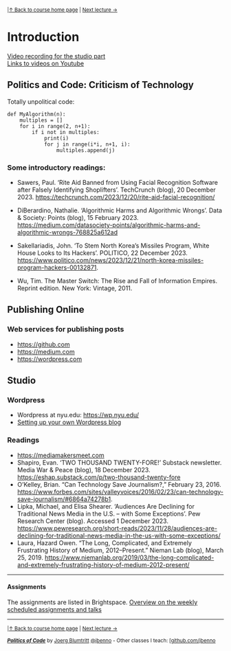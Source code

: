 <sup>|[&uarr; Back to course home page](/README.md) | [Next lecture &rarr;](/files/02.md)</sup>

# Introduction 
[Video recording for the studio part](https://youtu.be/bZ2lT2nwK98)  
[Links to videos on Youtube](/files/Videos.md)

## Politics and Code: Criticism of Technology

Totally unpolitical code:

```
def MyAlgorithm(n):
    multiples = []
    for i in range(2, n+1):
        if i not in multiples:
            print(i)
            for j in range(i*i, n+1, i):
                multiples.append(j)
```

### Some introductory readings:
- Sawers, Paul. ‘Rite Aid Banned from Using Facial Recognition Software after Falsely Identifying Shoplifters’. TechCrunch (blog), 20 December 2023. https://techcrunch.com/2023/12/20/rite-aid-facial-recognition/
- DiBerardino, Nathalie. ‘Algorithmic Harms and Algorithmic Wrongs’. Data & Society: Points (blog), 15 February 2023. https://medium.com/datasociety-points/algorithmic-harms-and-algorithmic-wrongs-768825a612ad
- Sakellariadis, John. ‘To Stem North Korea’s Missiles Program, White House Looks to Its Hackers’. POLITICO, 22 December 2023. https://www.politico.com/news/2023/12/21/north-korea-missiles-program-hackers-00132871.

- Wu, Tim. The Master Switch: The Rise and Fall of Information Empires. Reprint edition. New York: Vintage, 2011.

## Publishing Online

### Web services for publishing posts
- https://github.com
- https://medium.com
- https://wordpress.com 

## Studio
### Wordpress
- Wordpress at nyu.edu: https://wp.nyu.edu/
- [Setting up your own Wordpress blog](/files/wp.md)

### Readings
- https://mediamakersmeet.com
- Shapiro, Evan. ‘TWO THOUSAND TWENTY-FORE!’ Substack newsletter. Media War & Peace (blog), 18 December 2023. https://eshap.substack.com/p/two-thousand-twenty-fore
- O’Kelley, Brian. “Can Technology Save Journalism?,” February 23, 2016. https://www.forbes.com/sites/valleyvoices/2016/02/23/can-technology-save-journalism/#6864a74278b1.
- Lipka, Michael, and Elisa Shearer. ‘Audiences Are Declining for Traditional News Media in the U.S. – with Some Exceptions’. Pew Research Center (blog). Accessed 1 December 2023. https://www.pewresearch.org/short-reads/2023/11/28/audiences-are-declining-for-traditional-news-media-in-the-us-with-some-exceptions/
- Laura, Hazard Owen. “The Long, Complicated, and Extremely Frustrating History of Medium, 2012–Present.” Nieman Lab (blog), March 25, 2019. https://www.niemanlab.org/2019/03/the-long-complicated-and-extremely-frustrating-history-of-medium-2012-present/

***

#### Assignments
The assignments are listed in Brightspace.
[Overview on the weekly scheduled assignments and talks](https://docs.google.com/spreadsheets/d/10sTVIMTuhJcucApQ2_A34UC9M1YQ270t3X0l6DZnmDw/edit?usp=sharing)


***
<sup>|[&uarr; Back to course home page](/README.md) | [Next lecture &rarr;](/files/02.md)</sup>  
  
<sup> ***[Politics of Code](/README.md)*** by [Joerg Blumtritt](https://jbenno.net) [@jbenno](https://twitter.com/jbenno) - Other classes I teach: [[github.com/jbenno](https://github.com/jbenno/teaching/)</sup>
